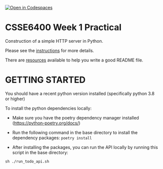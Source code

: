[![Open in Codespaces](https://classroom.github.com/assets/launch-codespace-7f7980b617ed060a017424585567c406b6ee15c891e84e1186181d67ecf80aa0.svg)](https://classroom.github.com/open-in-codespaces?assignment_repo_id=13982629)
# CSSE6400 Week 1 Practical

Construction of a simple HTTP server in Python.

Please see the [instructions](https://csse6400.uqcloud.net/practicals/week01.pdf) for more details.

There are [resources](https://www.makeareadme.com) available to help you write a good README file.

# GETTING STARTED

You should have a recent python version installed (specifically python 3.8 or higher)

To install the python dependencies locally:

- Make sure you have the poetry dependency manager installed (https://python-poetry.org/docs/)
- Run the following command in the base directory to install the dependency packages: 
`
poetry install
`

- After installing the packages, you can run the API locally by running this script in the base directory:

`
sh ./run_todo_api.sh
`
